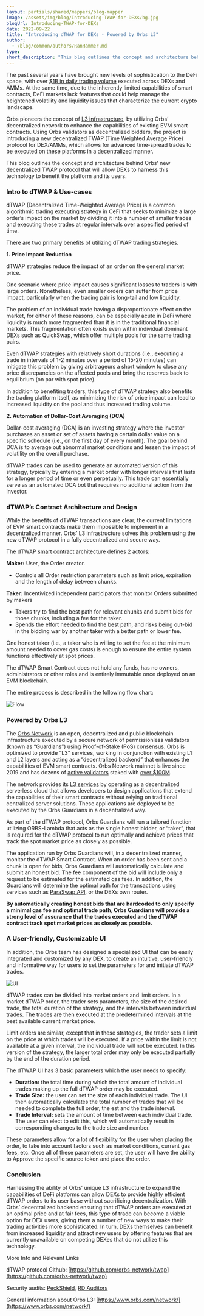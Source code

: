 ```yaml
---
layout: partials/shared/mappers/blog-mapper
image: /assets/img/blog/Introducing-TWAP-for-DEXs/bg.jpg
blogUrl: Introducing-TWAP-for-DEXs
date: 2022-09-22
title: "Introducing dTWAP for DEXs - Powered by Orbs L3"
author:
  - /blog/common/authors/RanHammer.md
type:
short_description: "This blog outlines the concept and architecture behind Orbs’ new decentralized TWAP protocol that will allow DEXs to harness this technology to benefit the platform and its users."
---
```


The past several years have brought new levels of sophistication to the DeFi space, with over [$1B in daily trading volume](https://www.coingecko.com/en/dex) executed across DEXs and AMMs. At the same time, due to the inherently limited capabilities of smart contracts, DeFi markets lack features that could help manage the heightened volatility and liquidity issues that characterize the current crypto landscape. 

Orbs pioneers the concept of [L3 infrastructure](https://www.orbs.com/How-Orbs-Hybrid-Architecture-Is-Becoming-a-Game-Changer-in-DeFi/), by utilizing Orbs’ decentralized network to enhance the capabilities of existing EVM smart contracts. Using Orbs validators as decentralized bidders, the project is introducing a new decentralized TWAP (Time Weighted Average Price) protocol for DEX/AMMs, which allows for advanced time-spread trades to be executed on these platforms in a decentralized manner. 

This blog outlines the concept and architecture behind Orbs’ new decentralized TWAP protocol that will allow DEXs to harness this technology to benefit the platform and its users.  


### Intro to dTWAP & Use-cases

dTWAP (Decentralized Time-Weighted Average Price) is a common algorithmic trading executing strategy in CeFi that seeks to minimize a large order’s impact on the market by dividing it into a number of smaller trades and executing these trades at regular intervals over a specified period of time. 

There are two primary benefits of utilizing dTWAP trading strategies. 

**1. Price Impact Reduction**

dTWAP strategies reduce the impact of an order on the general market price. 

One scenario where price impact causes significant losses to traders is with large orders. Nonetheless, even smaller orders can suffer from price impact, particularly when the trading pair is long-tail and low liquidity. 

The problem of an individual trade having a disproportionate effect on the market, for either of these reasons, can be especially acute in DeFi where liquidity is much more fragmented than it is in the traditional financial markets. This fragmentation often exists even within individual dominant DEXs such as QuickSwap, which offer multiple pools for the same trading pairs.

Even dTWAP strategies with relatively short durations (i.e., executing a trade in intervals of 1-2 minutes over a period of 15-20 minutes) can mitigate this problem by giving arbitrageurs a short window to close any price discrepancies on the affected pools and bring the reserves back to equilibrium (on par with spot price). 

In addition to benefiting traders, this type of dTWAP strategy also benefits the trading platform itself, as minimizing the risk of price impact can lead to increased liquidity on the pool and thus increased trading volume.  


**2. Automation of Dollar-Cost Averaging (DCA)**

Dollar-cost averaging (DCA) is an investing strategy where the investor purchases an asset or set of assets having a certain dollar value on a specific schedule (i.e., on the first day of every month). The goal behind DCA is to average out abnormal market conditions and lessen the impact of volatility on the overall purchase.
  
dTWAP trades can be used to generate an automated version of this strategy, typically by entering a market order with longer intervals that lasts for a longer period of time or even perpetually. This trade can essentially serve as an automated DCA bot that requires no additional action from the investor. 


### dTWAP’s Contract Architecture and Design

While the benefits of dTWAP transactions are clear, the current limitations of EVM smart contracts make them impossible to implement in a decentralized manner. Orbs’ L3 infrastructure solves this problem using the new dTWAP protocol in a fully decentralized and secure way. 

The dTWAP [smart contract](https://github.com/orbs-network/twap) architecture defines 2 actors:

**Maker:** User, the Order creator. 

- Controls all Order restriction parameters such as limit price, expiration and the length of delay between chunks.

**Taker:** Incentivized independent participators that monitor Orders submitted by makers

- Takers try to find the best path for relevant chunks and submit bids for those chunks, including a fee for the taker.
- Spends the effort needed to find the best path, and risks being out-bid in the bidding war by another taker with a better path or lower fee.

One honest taker (i.e., a taker who is willing to set the fee at the minimum amount needed to cover gas costs) is enough to ensure the entire system functions effectively at spot prices.

The dTWAP Smart Contract does not hold any funds, has no owners, administrators or other roles and is entirely immutable once deployed on an EVM blockchain.

The entire process is described in the following flow chart:

![Flow](/assets/img/blog/Introducing-TWAP-for-DEXs/image1.png)


### Powered by Orbs L3

The [Orbs Network](https://orbs.com) is an open, decentralized and public blockchain infrastructure executed by a secure network of permissionless validators (known as “Guardians”) using Proof-of-Stake (PoS) consensus. Orbs is optimized to provide “L3” services, working in conjunction with existing L1 and L2 layers and acting as a “decentralized backend” that enhances the capabilities of EVM smart contracts. Orbs Network mainnet is live since 2019 and has dozens of [active validators](https://status.orbs.network/) staked with [over $100M](https://etherscan.io/address/0x01d59af68e2dcb44e04c50e05f62e7043f2656c3).

The network provides its [L3 services](https://www.orbs.com/network/) by operating as a decentralized serverless cloud that allows developers to design applications that extend the capabilities of their smart contracts without relying on traditional centralized server solutions. These applications are deployed to be executed by the Orbs Guardians in a decentralized way.

As part of the dTWAP protocol, Orbs Guardians will run a tailored function utilizing ORBS-Lambda that acts as the single honest bidder, or “taker”, that is required for the dTWAP protocol to run optimally and achieve prices that track the spot market price as closely as possible. 

The application run by Orbs Guardians will, in a decentralized manner, monitor the dTWAP Smart Contract. When an order has been sent and a chunk is open for bids, Orbs Guardians will automatically calculate and submit an honest bid. The fee component of the bid will include only a request to be estimated for the estimated gas fees. In addition, the Guardians will determine the optimal path for the transactions using services such as [ParaSwap API](https://www.paraswap.io/), or the DEXs own router.

**By automatically creating honest bids that are hardcoded to only specify a minimal gas fee and optimal trade path, Orbs Guardians will provide a strong level of assurance that the trades executed and the dTWAP contract track spot market prices as closely as possible.** 


### A User-friendly, Customizable UI

In addition, the Orbs team has designed a specialized UI that can be easily integrated and customized by any DEX, to create an intuitive, user-friendly and informative way for users to set the parameters for and initiate dTWAP trades.

![UI](/assets/img/blog/Introducing-TWAP-for-DEXs/image3.png)


dTWAP trades can be divided into market orders and limit orders. In a market dTWAP order, the trader sets parameters, the size of the desired trade, the total duration of the strategy, and the intervals between individual trades. The trades are then executed at the predetermined intervals at the best available current market price. 

Limit orders are similar, except that in these strategies, the trader sets a limit on the price at which trades will be executed. If a price within the limit is not available at a given interval, the individual trade will not be executed. In this version of the strategy, the larger total order may only be executed partially by the end of the duration period.  

The dTWAP UI has 3 basic parameters which the user needs to specify:

- **Duration:** the total time during which the total amount of individual trades making up the full dTWAP order may be executed.
- **Trade Size:** the user can set the size of each individual trade. The UI then automatically calculates the total number of trades that will be needed to complete the full order, the est and the trade interval.
- **Trade Interval:** sets the amount of time between each individual trade. The user can elect to edit this, which will automatically result in corresponding changes to the trade size and number.  

These parameters allow for a lot of flexibility for the user when placing the order, to take into account factors such as market conditions, current gas fees, etc. Once all of these parameters are set, the user will have the ability to Approve the specific source token and place the order.


### Conclusion

Harnessing the ability of Orbs’ unique L3 infrastructure to expand the capabilities of DeFi platforms can allow DEXs to provide highly efficient dTWAP orders to its user base without sacrificing decentralization. With Orbs’ decentralized backend ensuring that dTWAP orders are executed at an optimal price and at fair fees, this type of trade can become a viable option for DEX users, giving them a number of new ways to make their trading activities more sophisticated. In turn, DEXs themselves can benefit from increased liquidity and attract new users by offering features that are currently unavailable on competing DEXes that do not utilize this technology. 



<div class='line-separator'> </div>


More Info and Relevant Links

dTWAP protocol Github: [https://github.com/orbs-network/twap](https://github.com/orbs-network/twap)

Security audits: [PeckShield](https://drive.google.com/file/d/1xUZN5RrNvszaPDJuJjfeG3ig14Vo2aaE/view?usp=sharing), [RD Auditors](https://drive.google.com/file/d/1ASt3_mWwtQ0IfKqBHebnj_KGJWntaNJs/view?usp=sharing)

General information about Orbs L3: [https://www.orbs.com/network/](https://www.orbs.com/network/)






